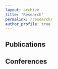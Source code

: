 ```yaml
---
layout: archive
title: "Research"
permalink: /research/
author_profile: true
---
```

## Publications

## Conferences


